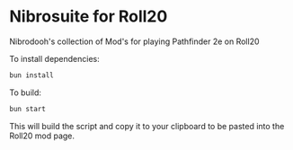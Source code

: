 # Nibrosuite for Roll20

Nibrodooh's collection of Mod's for playing Pathfinder 2e on Roll20

To install dependencies:

```bash
bun install
```

To build:

```bash
bun start
```

This will build the script and copy it to your clipboard to be pasted into the Roll20 mod page.
